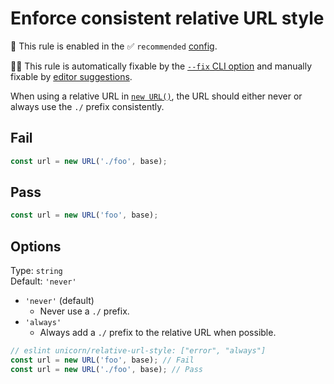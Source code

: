 # Enforce consistent relative URL style

💼 This rule is enabled in the ✅ `recommended` [config](https://github.com/sindresorhus/eslint-plugin-unicorn#preset-configs).

🔧💡 This rule is automatically fixable by the [`--fix` CLI option](https://eslint.org/docs/latest/user-guide/command-line-interface#--fix) and manually fixable by [editor suggestions](https://eslint.org/docs/developer-guide/working-with-rules#providing-suggestions).

<!-- end auto-generated rule header -->
<!-- Do not manually modify this header. Run: `npm run fix:eslint-docs` -->

When using a relative URL in [`new URL()`](https://developer.mozilla.org/en-US/docs/Web/API/URL/URL), the URL should either never or always use the `./` prefix consistently.

## Fail

```js
const url = new URL('./foo', base);
```

## Pass

```js
const url = new URL('foo', base);
```

## Options

Type: `string`\
Default: `'never'`

- `'never'` (default)
  - Never use a `./` prefix.
- `'always'`
  - Always add a `./` prefix to the relative URL when possible.

```js
// eslint unicorn/relative-url-style: ["error", "always"]
const url = new URL('foo', base); // Fail
const url = new URL('./foo', base); // Pass
```
